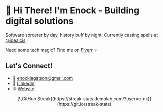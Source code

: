 # 👋 Hi There! I'm Enock - Building digital solutions

Software sorcerer by day, history buff by night. Currently casting spells at [@idealcis](https://idealcis.com)

Need some tech magic? Find me on [Fiverr](https://www.fiverr.com/e_nklagat) ✨

## Let's Connect!
- 📧 [enocklagatson@gmail.com](mailto:enocklagatson@gmail.com)
- 🔗 [LinkedIn](https://www.linkedin.com/in/enock-lagat/)
- 🌐 [Website](https://enocklagat.com)


<p align="center">[![GitHub Streak](https://streak-stats.demolab.com/?user=e-nk)](https://git.io/streak-stats)</p>
